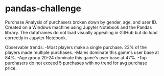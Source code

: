 # pandas-challenge
Purchase Analysis of purchasers broken down by gender, age, and user ID.
Created on a Windows machine using Jupyter Notebook and the Pandas library.
The dataframes do not load visually appealing in GitHub but do load correctly in Jupyter Notebook.

Observable trends:
-Most players make a single purchase. 23% of the players made multiple purchases.
-Males dominate this game's user base at 84%. 
-Age group 20-24 dominate this game's user base at 47%. 
-Top purchasers do not exceed 5 purchases with no trend for avg purchase price.
